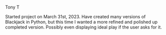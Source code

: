 Tony T

Started project on March 31st, 2023.
Have created many versions of Blackjack in Python, but this time I wanted a more refined and polished up completed version.
Possibly even displaying ideal play if the user asks for it.